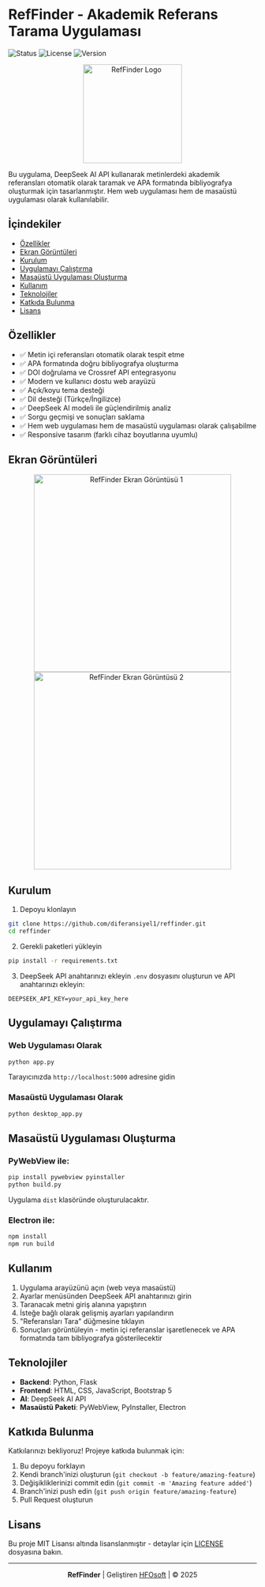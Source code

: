 # RefFinder - Akademik Referans Tarama Uygulaması

![Status](https://img.shields.io/badge/status-aktif-success) ![License](https://img.shields.io/badge/license-MIT-blue) ![Version](https://img.shields.io/badge/version-1.0.0-orange)

<p align="center">
  <img src="https://raw.githubusercontent.com/diferansiyel1/reffinder/main/static/logo.png" alt="RefFinder Logo" width="200"/>
</p>

Bu uygulama, DeepSeek AI API kullanarak metinlerdeki akademik referansları otomatik olarak taramak ve APA formatında bibliyografya oluşturmak için tasarlanmıştır. Hem web uygulaması hem de masaüstü uygulaması olarak kullanılabilir.

## İçindekiler
- [Özellikler](#özellikler)
- [Ekran Görüntüleri](#ekran-görüntüleri)
- [Kurulum](#kurulum)
- [Uygulamayı Çalıştırma](#uygulamayı-çalıştırma)
- [Masaüstü Uygulaması Oluşturma](#masaüstü-uygulaması-oluşturma)
- [Kullanım](#kullanım)
- [Teknolojiler](#teknolojiler)
- [Katkıda Bulunma](#katkıda-bulunma)
- [Lisans](#lisans)

## Özellikler

- ✅ Metin içi referansları otomatik olarak tespit etme
- ✅ APA formatında doğru bibliyografya oluşturma
- ✅ DOI doğrulama ve Crossref API entegrasyonu
- ✅ Modern ve kullanıcı dostu web arayüzü
- ✅ Açık/koyu tema desteği
- ✅ Dil desteği (Türkçe/İngilizce)
- ✅ DeepSeek AI modeli ile güçlendirilmiş analiz
- ✅ Sorgu geçmişi ve sonuçları saklama
- ✅ Hem web uygulaması hem de masaüstü uygulaması olarak çalışabilme
- ✅ Responsive tasarım (farklı cihaz boyutlarına uyumlu)

## Ekran Görüntüleri

<p align="center">
  <img src="https://raw.githubusercontent.com/diferansiyel1/reffinder/main/screenshots/screenshot1.png" alt="RefFinder Ekran Görüntüsü 1" width="400"/>
  <img src="https://raw.githubusercontent.com/diferansiyel1/reffinder/main/screenshots/screenshot2.png" alt="RefFinder Ekran Görüntüsü 2" width="400"/>
</p>

## Kurulum

1. Depoyu klonlayın
```bash
git clone https://github.com/diferansiyel1/reffinder.git
cd reffinder
```

2. Gerekli paketleri yükleyin
```bash
pip install -r requirements.txt
```

3. DeepSeek API anahtarınızı ekleyin
`.env` dosyasını oluşturun ve API anahtarınızı ekleyin:
```
DEEPSEEK_API_KEY=your_api_key_here
```

## Uygulamayı Çalıştırma

### Web Uygulaması Olarak
```bash
python app.py
```
Tarayıcınızda `http://localhost:5000` adresine gidin

### Masaüstü Uygulaması Olarak
```bash
python desktop_app.py
```

## Masaüstü Uygulaması Oluşturma

### PyWebView ile:
```bash
pip install pywebview pyinstaller
python build.py
```
Uygulama `dist` klasöründe oluşturulacaktır.

### Electron ile:
```bash
npm install
npm run build
```

## Kullanım

1. Uygulama arayüzünü açın (web veya masaüstü)
2. Ayarlar menüsünden DeepSeek API anahtarınızı girin
3. Taranacak metni giriş alanına yapıştırın
4. İsteğe bağlı olarak gelişmiş ayarları yapılandırın
5. "Referansları Tara" düğmesine tıklayın
6. Sonuçları görüntüleyin - metin içi referanslar işaretlenecek ve APA formatında tam bibliyografya gösterilecektir

## Teknolojiler

- **Backend**: Python, Flask
- **Frontend**: HTML, CSS, JavaScript, Bootstrap 5
- **AI**: DeepSeek AI API
- **Masaüstü Paketi**: PyWebView, PyInstaller, Electron

## Katkıda Bulunma

Katkılarınızı bekliyoruz! Projeye katkıda bulunmak için:

1. Bu depoyu forklayın
2. Kendi branch'inizi oluşturun (`git checkout -b feature/amazing-feature`)
3. Değişikliklerinizi commit edin (`git commit -m 'Amazing feature added'`)
4. Branch'inizi push edin (`git push origin feature/amazing-feature`)
5. Pull Request oluşturun

## Lisans

Bu proje MIT Lisansı altında lisanslanmıştır - detaylar için [LICENSE](LICENSE) dosyasına bakın.

---

<p align="center">
  <strong>RefFinder</strong> | Geliştiren <a href="https://github.com/diferansiyel1">HFOsoft</a> | © 2025
</p> 